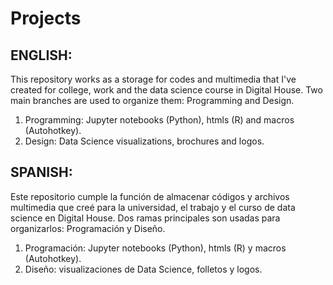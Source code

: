 # Projects

## ENGLISH:

This repository works as a storage for codes and multimedia that I've created for college, work and the data science course in Digital House. Two main branches are used to organize them: Programming and Design.

1) Programming: Jupyter notebooks (Python), htmls (R) and macros (Autohotkey).
2) Design: Data Science visualizations, brochures and logos.

## SPANISH:

Este repositorio cumple la función de almacenar códigos y archivos multimedia que creé para la universidad, el trabajo y el curso de data science en Digital House. Dos ramas principales son usadas para organizarlos: Programación y Diseño.

1) Programación: Jupyter notebooks (Python), htmls (R) y macros (Autohotkey).
2) Diseño: visualizaciones de Data Science, folletos y logos.